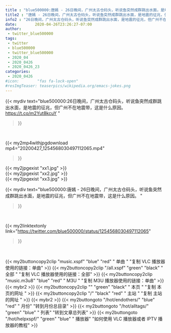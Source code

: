 ```yaml
---
title : "blue500000:唐嫣 - 26日晚间，广州太古仓码头，听说鱼突然成群跳出水面，是地震的征兆，但广州不在地震带，这是什么原因。 "
title2 : "唐嫣 - 26日晚间，广州太古仓码头，听说鱼突然成群跳出水面，是地震的征兆，但广州不在地震带，这是什么原因。 "
info2 : "26日晚间，广州太古仓码头，听说鱼突然成群跳出水面，是地震的征兆，但广州不在地震带，这是什么原因。 https://t.co/m2Yut8kcuY "
date:        2020-04-26T23:26:27-07:00
author:
 - twitter_blue500000
tags:
 - twitter
 - blue500000
 - twitter_blue500000
 - 2020_04
 - 2020_0426
 - 2020_0426_23
categories:
 - 2020_0426
#icon:        "fas fa-lock-open"
#resImgTeaser: teaserpics/wikipedia.org/emacs-jokes.png
---
```


{{< mydiv text="blue500000:26日晚间，广州太古仓码头，听说鱼突然成群跳出水面，是地震的征兆，但广州不在地震带，这是什么原因。 https://t.co/m2Yut8kcuY "
>}}
<br>


{{< my2mp4withjpgdownload mp4="20200427_1254568030497112065.mp4"
>}}

{{< my2jpgexist "xx1.jpg" >}}<br>
{{< my2jpgexist "xx2.jpg" >}}<br>
{{< my2jpgexist "xx3.jpg" >}}<br>



{{< mydiv text="blue500000:唐嫣 - 26日晚间，广州太古仓码头，听说鱼突然成群跳出水面，是地震的征兆，但广州不在地震带，这是什么原因。 "
>}}
<br>

{{< my2linktextonly link="https://twitter.com/blue500000/status/1254568030497112065"
>}}


<br>

{{< my2buttoncopy2clip "music.xspf"        "blue"   "red"    " 单曲 "  "复制 VLC 播放器使用的链接：单曲" >}} {{< my2buttoncopy2clip "/all.xspf"         "green"  "black"  " 全部 "  "复制 VLC 播放器使用的链接：全部" >}} {{< my2buttoncopy2clip "music.m3u8"        "blue"   "red"    " M3U  "    "复制 M3U 播放器使用的链接：单曲" >}} {{< mybr2 >}} {{< my2buttoncopy2clip ""                  "green"  "black"  " 本页 "    "复制 本页的网址 " >}} {{< my2buttoncopy2clip "/"                 "black"  "red"    " 主站 "    "复制 主站的网址 " >}} {{< mybr2 >}} {{< my2buttongoto      "/hot/endothers/"   "blue"   "red"    " 月份"   "转到月份总目录" >}} {{< my2buttongoto      "/hot/alltags/"     "green"  "blue"   " 列表"   "转到文章总列表" >}} {{< my2buttongoto      "/hot/helpxspf/"    "green"  "blue"   " 播放器" "如何使用 VLC 播放器或者 IPTV 播放器的教程" >}} 
